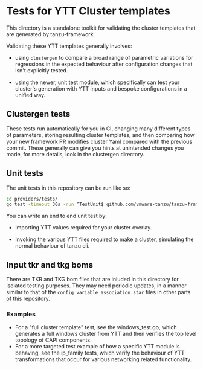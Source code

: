 # Tests for YTT Cluster templates

This directory is a standalone toolkit for validating the cluster templates that are generated by tanzu-framework.

Validating these YTT templates generally involves:

- using `clustergen` to compare a broad range of parametric variations for regressions in the expected behaviour after configuration changes that isn't explicitly tested.

- using the newer, unit test module, which specifically can test your cluster's generation with YTT inputs and bespoke configurations in a unified way.

## Clustergen tests

These tests run automatically for you in CI, changing many different types of parameters, storing resulting cluster templates, and then comparing how your new framework PR modifies cluster Yaml compared with the previous commit.  These generally can give you hints at unintended changes you made, for more details, look in the clustergen directory.

## Unit tests

The unit tests in this repository can be run like so:

```bash
cd providers/tests/
go test -timeout 30s -run ^TestUnit$ github.com/vmware-tanzu/tanzu-framework/providers/tests/unit/matchers
```

You can write an end to end unit test by:

- Importing YTT values required for your cluster overlay.

- Invoking the various YTT files required to make a cluster, simulating the normal behaviour of tanzu cli.

## Input tkr and tkg boms

There are TKR and TKG bom files that are inluded in this directory for isolated testing purposes.
They may need periodic updates, in a manner similar to that of the `config_variable_association.star` files in other parts of this repository.

### Examples

- For a "full cluster template" test, see the windows_test.go, which generates a full windows cluster from YTT and then verifies the top level topology of CAPI components.
- For a more targeted test example of how a specific YTT module is behaving, see the ip_family tests, which verify the behaviour of YTT transformations that occur for various networking related functionality.

